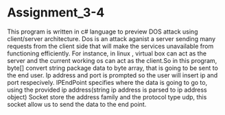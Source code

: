 # Assignment_3-4
This program is written in c# language to preview DOS attack 
using client/server architecture.
Dos is an attack aganist a server sending many requests from the
client side that will make the services unavailable from functioning
efficiently. For instance, in linux , virtual box can act as the server 
and the current working os can act as the client.So
in this program, byte[] convert string package data 
to byte array, that is going to be sent to the end user.
Ip address and port is prompted so the user will insert ip 
and port respecively.
IPEndPoint specifies where the data is going to go to, using the
provided ip address(string ip address is 
parsed to ip address object)
Socket store the address family and the protocol type
udp, this socket allow us to send the data to the end point.
